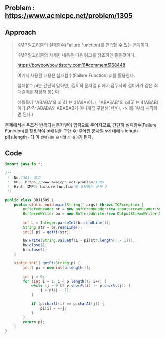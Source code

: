 ## Problem : https://www.acmicpc.net/problem/1305

## Approach

> KMP 알고리즘의 실패함수(Failure Function)를 연습할 수 있는 문제이다.
>
> KMP 알고리즘의 자세한 내용은 다음 링크를 참조하면 좋을것이다.
>
> https://bowbowbow.tistory.com/6#comment5168448
>
> 여기서 사용할 내용은 실패함수(Failure Function) pi를 활용한다.
>
> 실패함수 pi는 간단히 말하면, i길이의 문자열 p 에서 접두사와 접미사가 같은 최대길이를 저장해 놓는다.
>
> 예를들어 "ABABA"의 pi[4] 는 3(ABA)이고, "ABABAB"의 pi[5] 는 4(ABAB)이다.(각각 ABABA와 ABABAB가 아니게끔 구현해야한다. -> i를 1부터 시작하면 된다.)

문제에서는 무조건 반복되는 문자열이 입력으로 주어지므로, 간단히 실패함수(Failure Function)를 활용하여 pi배열을 구한 후, 주어진 문자열 s에 대해 s.length - pi[s.length - 1] 이 `반복되는 문자열의 길이`가 된다.

## Code

```java
import java.io.*;

/**
 *  No.1305: 광고
 *  URL: https://www.acmicpc.net/problem/1305
 *  Hint: KMP의 failure function을 활용하는 문제 2
 */

public class BOJ1305 {
    public static void main(String[] args) throws IOException {
        BufferedReader br = new BufferedReader(new InputStreamReader(System.in));
        BufferedWriter bw = new BufferedWriter(new OutputStreamWriter(System.out));

        int L = Integer.parseInt(br.readLine());
        String str = br.readLine();
        int[] pi = getPi(str);

        bw.write(String.valueOf(L - pi[str.length() - 1]));
        bw.close();
        br.close();
    }

    static int[] getPi(String p) {
        int[] pi = new int[p.length()];

        int j = 0;
        for (int i = 1; i < p.length(); i++) {
            while (j > 0 && p.charAt(i) != p.charAt(j)) {
                j = pi[j - 1];
            }

            if (p.charAt(i) == p.charAt(j)) {
                pi[i] = ++j;
            }
        }
        return pi;
    }
}

```

